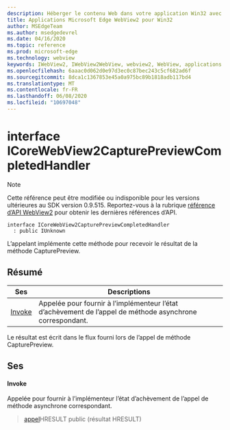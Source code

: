 ```yaml
---
description: Héberger le contenu Web dans votre application Win32 avec le contrôle Microsoft Edge WebView2
title: Applications Microsoft Edge WebView2 pour Win32
author: MSEdgeTeam
ms.author: msedgedevrel
ms.date: 04/16/2020
ms.topic: reference
ms.prod: microsoft-edge
ms.technology: webview
keywords: IWebView2, IWebView2WebView, webview2, WebView, applications Win32, Win32, Edge, ICoreWebView2, ICoreWebView2Controller, contrôle de navigateur, html Edge
ms.openlocfilehash: 6aaac0d062d0e97d3ec0c87bec243c5cf682ad6f
ms.sourcegitcommit: 8dca1c1367853e45a0a975bc89b1818adb117bd4
ms.translationtype: MT
ms.contentlocale: fr-FR
ms.lasthandoff: 06/08/2020
ms.locfileid: "10697048"
---
```

# interface ICoreWebView2CapturePreviewCompletedHandler 

> [!NOTE]
> Cette référence peut être modifiée ou indisponible pour les versions ultérieures au SDK version 0.9.515. Reportez-vous à la rubrique [référence d’API WebView2](../../../webview2-api-reference.md) pour obtenir les dernières références d’API.

```
interface ICoreWebView2CapturePreviewCompletedHandler
  : public IUnknown
```

L’appelant implémente cette méthode pour recevoir le résultat de la méthode CapturePreview.

## Résumé

 Ses                        | Descriptions
--------------------------------|---------------------------------------------
[Invoke](#invoke) | Appelée pour fournir à l’implémenteur l’état d’achèvement de l’appel de méthode asynchrone correspondant.

Le résultat est écrit dans le flux fourni lors de l’appel de méthode CapturePreview.

## Ses

#### Invoke 

Appelée pour fournir à l’implémenteur l’état d’achèvement de l’appel de méthode asynchrone correspondant.

> [appel](#invoke)HRESULT public (résultat HRESULT)

